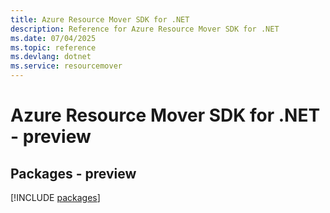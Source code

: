 ```yaml
---
title: Azure Resource Mover SDK for .NET
description: Reference for Azure Resource Mover SDK for .NET
ms.date: 07/04/2025
ms.topic: reference
ms.devlang: dotnet
ms.service: resourcemover
---
```

# Azure Resource Mover SDK for .NET - preview
## Packages - preview
[!INCLUDE [packages](resource-mover-index.md)]